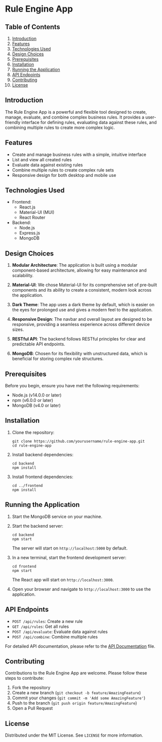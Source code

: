 # Rule Engine App

## Table of Contents
1. [Introduction](#introduction)
2. [Features](#features)
3. [Technologies Used](#technologies-used)
4. [Design Choices](#design-choices)
5. [Prerequisites](#prerequisites)
6. [Installation](#installation)
7. [Running the Application](#running-the-application)
8. [API Endpoints](#api-endpoints)
9. [Contributing](#contributing)
10. [License](#license)

## Introduction

The Rule Engine App is a powerful and flexible tool designed to create, manage, evaluate, and combine complex business rules. It provides a user-friendly interface for defining rules, evaluating data against these rules, and combining multiple rules to create more complex logic.

## Features

- Create and manage business rules with a simple, intuitive interface
- List and view all created rules
- Evaluate data against existing rules
- Combine multiple rules to create complex rule sets
- Responsive design for both desktop and mobile use

## Technologies Used

- Frontend:
  - React.js
  - Material-UI (MUI)
  - React Router
- Backend:
  - Node.js
  - Express.js
  - MongoDB

## Design Choices

1. **Modular Architecture**: The application is built using a modular component-based architecture, allowing for easy maintenance and scalability.

2. **Material-UI**: We chose Material-UI for its comprehensive set of pre-built components and its ability to create a consistent, modern look across the application.

3. **Dark Theme**: The app uses a dark theme by default, which is easier on the eyes for prolonged use and gives a modern feel to the application.

4. **Responsive Design**: The navbar and overall layout are designed to be responsive, providing a seamless experience across different device sizes.

5. **RESTful API**: The backend follows RESTful principles for clear and predictable API endpoints.

6. **MongoDB**: Chosen for its flexibility with unstructured data, which is beneficial for storing complex rule structures.

## Prerequisites

Before you begin, ensure you have met the following requirements:

- Node.js (v14.0.0 or later)
- npm (v6.0.0 or later)
- MongoDB (v4.0 or later)

## Installation

1. Clone the repository:
   ```
   git clone https://github.com/yourusername/rule-engine-app.git
   cd rule-engine-app
   ```

2. Install backend dependencies:
   ```
   cd backend
   npm install
   ```

3. Install frontend dependencies:
   ```
   cd ../frontend
   npm install
   ```

## Running the Application

1. Start the MongoDB service on your machine.

2. Start the backend server:
   ```
   cd backend
   npm start
   ```
   The server will start on `http://localhost:5000` by default.

3. In a new terminal, start the frontend development server:
   ```
   cd frontend
   npm start
   ```
   The React app will start on `http://localhost:3000`.

4. Open your browser and navigate to `http://localhost:3000` to use the application.

## API Endpoints

- `POST /api/rules`: Create a new rule
- `GET /api/rules`: Get all rules
- `POST /api/evaluate`: Evaluate data against rules
- `POST /api/combine`: Combine multiple rules

For detailed API documentation, please refer to the [API Documentation](API_DOCUMENTATION.md) file.

## Contributing

Contributions to the Rule Engine App are welcome. Please follow these steps to contribute:

1. Fork the repository
2. Create a new branch (`git checkout -b feature/AmazingFeature`)
3. Commit your changes (`git commit -m 'Add some AmazingFeature'`)
4. Push to the branch (`git push origin feature/AmazingFeature`)
5. Open a Pull Request

## License

Distributed under the MIT License. See `LICENSE` for more information.
